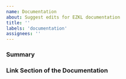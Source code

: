 ```yaml
---
name: Documentation
about: Suggest edits for EZKL documentation
title: ''
labels: 'documentation'
assignees: ''
---
```

<!--
  If you have a specific change you want in the documentation, feel free to edit the documentation directly and submit a pull request instead.
-->

### Summary
<!--
  Provide a summary of changes you want
-->

### Link Section of the Documentation
<!--
  Copy the link to the section of the documentation
-->
